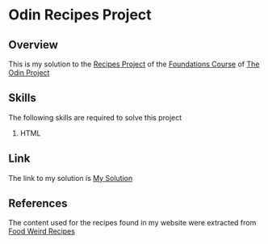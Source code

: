 # Odin Recipes Project

## Overview

This is my solution to the [Recipes Project](https://www.theodinproject.com/lessons/foundations-recipes) of the [Foundations Course](https://www.theodinproject.com/paths/foundations/courses/foundations) of [The Odin Project](https://www.theodinproject.com)

## Skills

The following skills are required to solve this project

1. HTML

## Link

The link to my solution is [My Solution](#)

## References

The content used for the recipes found in my website were extracted from [Food Weird Recipes](https://www.food.com/ideas/weird-wacky-recipes-6250#c-17125)
